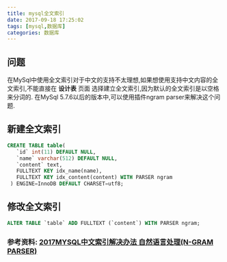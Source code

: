 ```yaml
---
title: mysql全文索引
date: 2017-09-18 17:25:02
tags: [mysql,数据库]
categories: 数据库
---
```

## 问题
在MySql中使用全文索引对于中文的支持不太理想,如果想使用支持中文内容的全文索引,不能直接在 <b>设计表</b> 页面 选择建立全文索引,因为默认的全文索引是以空格来分词的.
在MySql 5.7.6以后的版本中,可以使用插件ngram parser来解决这个问题.

## 新建全文索引
```sql
CREATE TABLE table(
   `id` int(11) DEFAULT NULL,
   `name` varchar(512) DEFAULT NULL,
   `content` text,
   FULLTEXT KEY idx_name(name),
   FULLTEXT KEY idx_content(content) WITH PARSER ngram
 ) ENGINE=InnoDB DEFAULT CHARSET=utf8;
```
## 修改全文索引
```sql
ALTER TABLE `table` ADD FULLTEXT (`content`) WITH PARSER ngram;
```
### 参考资料: [2017MYSQL中文索引解决办法 自然语言处理(N-GRAM PARSER)](http://www.cnblogs.com/lgms2008/p/7196525.html)

